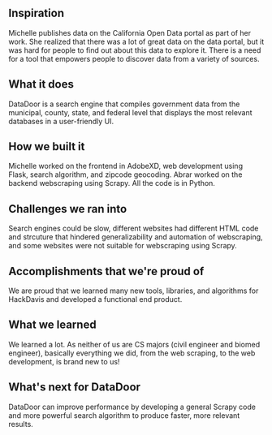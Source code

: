 ## Inspiration
Michelle publishes data on the California Open Data portal as part of her work. She realized that there was a lot of great data on the data portal, but it was hard for people to find out about this data to explore it. There is a need for a tool that empowers people to discover data from a variety of sources.

## What it does
DataDoor is a search engine that compiles government data from the municipal, county, state, and federal level that displays the most relevant databases in a user-friendly UI. 

## How we built it
Michelle worked on the frontend in AdobeXD, web development using Flask, search algorithm, and zipcode geocoding. Abrar worked on the backend webscraping using Scrapy. All the code is in Python.

## Challenges we ran into
Search engines could be slow, different websites had different HTML code and strcuture that hindered generalizability and automation of webscraping, and some websites were not suitable for webscraping using Scrapy. 

## Accomplishments that we're proud of
We are proud that we learned many new tools, libraries, and algorithms for HackDavis and developed a functional end product.

## What we learned
We learned a lot. As neither of us are CS majors (civil engineer and biomed engineer), basically everything we did, from the web scraping, to the web development, is brand new to us! 

## What's next for DataDoor
DataDoor can improve performance by developing a general Scrapy code and more powerful search algorithm to produce faster, more relevant results.
